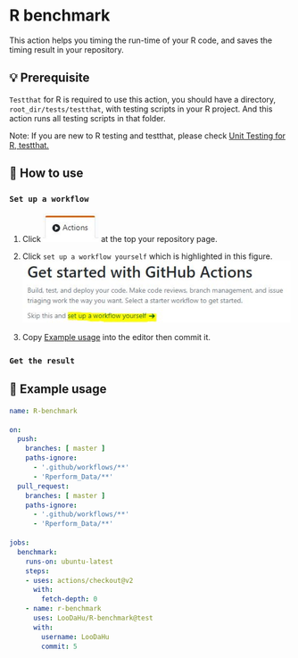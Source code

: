 # R benchmark

This action helps you timing the run-time of your R code, and saves the timing result in your repository. 

## :bulb: Prerequisite

`Testthat` for R is required to use this action, you should have a directory, `root_dir/tests/testthat`, with testing scripts in your R project. And this action runs all testing scripts in that folder.

Note: If you are new to R testing and testthat, please check [Unit Testing for R, testthat.](https://testthat.r-lib.org/)

## :wrench: How to use


### `Set up a workflow`

1. Click ![Action button](./readme_pics/action_button.JPG) at the top your repository page.

2. Click `set up a workflow yourself` which is highlighted in this figure.![set-up link](./readme_pics/set_up_link.JPG)  

3. Copy [Example usage](<Example usage>) into the editor then commit it.


### `Get the result`

## :pencil: Example usage

```yaml
name: R-benchmark

on:
  push:
    branches: [ master ]
    paths-ignore: 
      - '.github/workflows/**'
      - 'Rperform_Data/**'
  pull_request:
    branches: [ master ]
    paths-ignore: 
      - '.github/workflows/**'
      - 'Rperform_Data/**'

jobs:
  benchmark:
    runs-on: ubuntu-latest
    steps:
    - uses: actions/checkout@v2
      with:
        fetch-depth: 0
    - name: r-benchmark
      uses: LooDaHu/R-benchmark@test
      with:
        username: LooDaHu
        commit: 5
```
